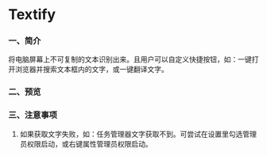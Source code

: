 ﻿# Textify

### 一、简介
将电脑屏幕上不可复制的文本识别出来。且用户可以自定义快捷按钮，如：一键打开浏览器并搜索文本框内的文字，或一键翻译文字。 

### 二、预览


### 三、注意事项

1. 如果获取文字失败，如：任务管理器文字获取不到。可尝试在设置里勾选管理员权限启动，或右键属性管理员权限启动。
